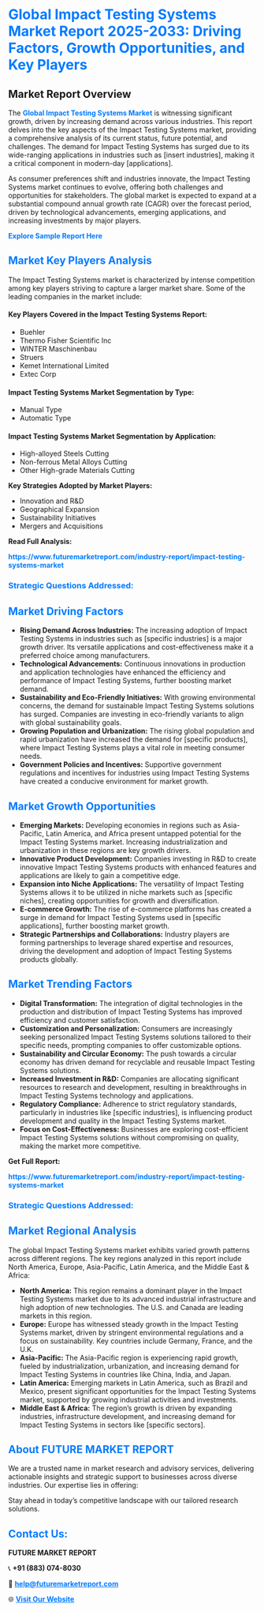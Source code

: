 <h1 style="color: #007BFF;">Global Impact Testing Systems Market Report 2025-2033: Driving Factors, Growth Opportunities, and Key Players</h1>

<section id="overview">
<h2>Market Report Overview</h2>
<p>The <a href="https://www.futuremarketreport.com/industry-report/impact-testing-systems-market" style="color: #007BFF; text-decoration: none;"><strong>Global Impact Testing Systems Market</strong></a> is witnessing significant growth, driven by increasing demand across various industries. This report delves into the key aspects of the Impact Testing Systems market, providing a comprehensive analysis of its current status, future potential, and challenges. The demand for Impact Testing Systems has surged due to its wide-ranging applications in industries such as [insert industries], making it a critical component in modern-day [applications].</p>
<p>As consumer preferences shift and industries innovate, the Impact Testing Systems market continues to evolve, offering both challenges and opportunities for stakeholders. The global market is expected to expand at a substantial compound annual growth rate (CAGR) over the forecast period, driven by technological advancements, emerging applications, and increasing investments by major players.</p>
</section>

<section id="overview">
<p><a href="https://www.futuremarketreport.com/request-sample/reportId=33032" style="color: #007BFF; text-decoration: none;"><strong>Explore Sample Report Here</strong></a></p>
</section>

<section id="key-players">
<h2 style="color: #007BFF;">Market Key Players Analysis</h2>
<p>The Impact Testing Systems market is characterized by intense competition among key players striving to capture a larger market share. Some of the leading companies in the market include:</p>
<h4>Key Players Covered in the Impact Testing Systems Report:</h4>
<ul><li>Buehler</li><li>Thermo Fisher Scientific Inc</li><li>WINTER Maschinenbau</li><li>Struers</li><li>Kemet International Limited</li><li>Extec Corp</li></ul>
<h4>Impact Testing Systems Market Segmentation by Type:</h4>
<ul><li>Manual Type</li><li>Automatic Type</li></ul>

<h4>Impact Testing Systems Market Segmentation by Application:</h4>
<ul><li>High-alloyed Steels Cutting</li><li>Non-ferrous Metal Alloys Cutting</li><li>Other High-grade Materials Cutting</li></ul>
<p><strong>Key Strategies Adopted by Market Players:</strong></p>
<ul>
<li>Innovation and R&D</li>
<li>Geographical Expansion</li>
<li>Sustainability Initiatives</li>
<li>Mergers and Acquisitions</li>
</ul>
</section>

<section>
<p><strong>Read Full Analysis: </strong></p><a href="https://www.futuremarketreport.com/industry-report/impact-testing-systems-market" style="color: #007BFF; text-decoration: none;"><strong>https://www.futuremarketreport.com/industry-report/impact-testing-systems-market</strong></a>
<h3 style="color: #007BFF;">Strategic Questions Addressed:</h3>
</section>

<section id="driving-factors">
<h2 style="color: #007BFF;">Market Driving Factors</h2>
<ul>
<li><strong>Rising Demand Across Industries:</strong> The increasing adoption of Impact Testing Systems in industries such as [specific industries] is a major growth driver. Its versatile applications and cost-effectiveness make it a preferred choice among manufacturers.</li>
<li><strong>Technological Advancements:</strong> Continuous innovations in production and application technologies have enhanced the efficiency and performance of Impact Testing Systems, further boosting market demand.</li>
<li><strong>Sustainability and Eco-Friendly Initiatives:</strong> With growing environmental concerns, the demand for sustainable Impact Testing Systems solutions has surged. Companies are investing in eco-friendly variants to align with global sustainability goals.</li>
<li><strong>Growing Population and Urbanization:</strong> The rising global population and rapid urbanization have increased the demand for [specific products], where Impact Testing Systems plays a vital role in meeting consumer needs.</li>
<li><strong>Government Policies and Incentives:</strong> Supportive government regulations and incentives for industries using Impact Testing Systems have created a conducive environment for market growth.</li>
</ul>
</section>

<section id="growth-opportunities">
<h2 style="color: #007BFF;">Market Growth Opportunities</h2>
<ul>
<li><strong>Emerging Markets:</strong> Developing economies in regions such as Asia-Pacific, Latin America, and Africa present untapped potential for the Impact Testing Systems market. Increasing industrialization and urbanization in these regions are key growth drivers.</li>
<li><strong>Innovative Product Development:</strong> Companies investing in R&D to create innovative Impact Testing Systems products with enhanced features and applications are likely to gain a competitive edge.</li>
<li><strong>Expansion into Niche Applications:</strong> The versatility of Impact Testing Systems allows it to be utilized in niche markets such as [specific niches], creating opportunities for growth and diversification.</li>
<li><strong>E-commerce Growth:</strong> The rise of e-commerce platforms has created a surge in demand for Impact Testing Systems used in [specific applications], further boosting market growth.</li>
<li><strong>Strategic Partnerships and Collaborations:</strong> Industry players are forming partnerships to leverage shared expertise and resources, driving the development and adoption of Impact Testing Systems products globally.</li>
</ul>
</section>

<section id="trending-factors">
<h2 style="color: #007BFF;">Market Trending Factors</h2>
<ul>
<li><strong>Digital Transformation:</strong> The integration of digital technologies in the production and distribution of Impact Testing Systems has improved efficiency and customer satisfaction.</li>
<li><strong>Customization and Personalization:</strong> Consumers are increasingly seeking personalized Impact Testing Systems solutions tailored to their specific needs, prompting companies to offer customizable options.</li>
<li><strong>Sustainability and Circular Economy:</strong> The push towards a circular economy has driven demand for recyclable and reusable Impact Testing Systems solutions.</li>
<li><strong>Increased Investment in R&D:</strong> Companies are allocating significant resources to research and development, resulting in breakthroughs in Impact Testing Systems technology and applications.</li>
<li><strong>Regulatory Compliance:</strong> Adherence to strict regulatory standards, particularly in industries like [specific industries], is influencing product development and quality in the Impact Testing Systems market.</li>
<li><strong>Focus on Cost-Effectiveness:</strong> Businesses are exploring cost-efficient Impact Testing Systems solutions without compromising on quality, making the market more competitive.</li>
</ul>
</section>

<section>
<p><strong>Get Full Report: </strong></p><a href="https://www.futuremarketreport.com/industry-report/impact-testing-systems-market" style="color: #007BFF; text-decoration: none;"><strong>https://www.futuremarketreport.com/industry-report/impact-testing-systems-market</strong></a>
<h3 style="color: #007BFF;">Strategic Questions Addressed:</h3>
</section>


<section id="regional-analysis">
<h2 style="color: #007BFF;">Market Regional Analysis</h2>
<p>The global Impact Testing Systems market exhibits varied growth patterns across different regions. The key regions analyzed in this report include North America, Europe, Asia-Pacific, Latin America, and the Middle East & Africa:</p>
<ul>
<li><strong>North America:</strong> This region remains a dominant player in the Impact Testing Systems market due to its advanced industrial infrastructure and high adoption of new technologies. The U.S. and Canada are leading markets in this region.</li>
<li><strong>Europe:</strong> Europe has witnessed steady growth in the Impact Testing Systems market, driven by stringent environmental regulations and a focus on sustainability. Key countries include Germany, France, and the U.K.</li>
<li><strong>Asia-Pacific:</strong> The Asia-Pacific region is experiencing rapid growth, fueled by industrialization, urbanization, and increasing demand for Impact Testing Systems in countries like China, India, and Japan.</li>
<li><strong>Latin America:</strong> Emerging markets in Latin America, such as Brazil and Mexico, present significant opportunities for the Impact Testing Systems market, supported by growing industrial activities and investments.</li>
<li><strong>Middle East & Africa:</strong> The region’s growth is driven by expanding industries, infrastructure development, and increasing demand for Impact Testing Systems in sectors like [specific sectors].</li>
</ul>
</section>

<footer>
<h2 style="color: #007BFF;">About FUTURE MARKET REPORT</h2>
<p>We are a trusted name in market research and advisory services, delivering actionable insights and strategic support to businesses across diverse industries. Our expertise lies in offering:</p>

<p>Stay ahead in today’s competitive landscape with our tailored research solutions.</p>

<h2 style="color: #007BFF;">Contact Us:</h2>
<p><strong>FUTURE MARKET REPORT</strong></p>
<p>📞 <strong>+91 (883) 074-8030</strong></p>
<p>📧 <strong><a href="mailto:help@futuremarketreport.com" style="color: #007BFF;">help@futuremarketreport.com</a></strong></p>
<p>🌐 <strong><a href="https://www.futuremarketreport.com/" style="color: #007BFF;">Visit Our Website</a></strong></p>
</footer>